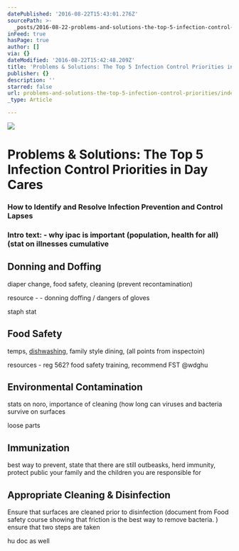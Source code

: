 ```yaml
---
datePublished: '2016-08-22T15:43:01.276Z'
sourcePath: >-
  _posts/2016-08-22-problems-and-solutions-the-top-5-infection-control-priorities.md
inFeed: true
hasPage: true
author: []
via: {}
dateModified: '2016-08-22T15:42:48.209Z'
title: 'Problems & Solutions: The Top 5 Infection Control Priorities in Day Cares'
publisher: {}
description: ''
starred: false
url: problems-and-solutions-the-top-5-infection-control-priorities/index.html
_type: Article

---
```

![](https://the-grid-user-content.s3-us-west-2.amazonaws.com/f851d3ea-44d7-4b5f-92fa-b6ee1ed021f9.jpg)

# Problems & Solutions: The Top 5 Infection Control Priorities in Day Cares

### How to Identify and Resolve Infection Prevention and Control Lapses

### Intro text: - why ipac is important (population, health for all) (stat on illnesses cumulative

## Donning and Doffing

diaper change, food safety, cleaning (prevent recontamination)

resource - - donning doffing / dangers of gloves

staph stat

## Food Safety

temps, [dishwashing][0], family style dining, (all points from inspectoin)

resources - reg 562? food safety training, recommend FST @wdghu

## Environmental Contamination

stats on noro, importance of cleaning (how long can viruses and bacteria survive on surfaces

loose parts

## Immunization

best way to prevent, state that there are still outbeasks, herd immunity, protect public your family and the children you are responsible for

## Appropriate Cleaning & Disinfection

Ensure that surfaces are cleaned prior to disinfection (document from Food safety course showing that friction is the best way to remove bacteria. ) ensure that two steps are taken

hu doc as well

[0]: http://fefe/ "test"